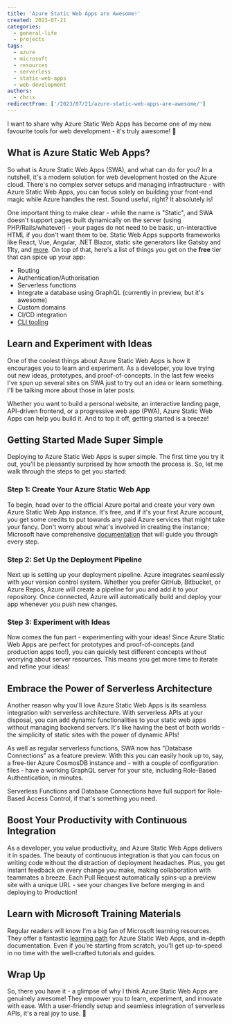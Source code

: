 ```yaml
---
title: 'Azure Static Web Apps are Awesome!'
created: 2023-07-21
categories:
  - general-life
  - projects
tags:
  - azure
  - microsoft
  - resources
  - serverless
  - static-web-apps
  - web-development
authors:
  - chris
redirectFrom: ['/2023/07/21/azure-static-web-apps-are-awesome/']
---
```


I want to share why Azure Static Web Apps has become one of my new favourite tools for web development - it's truly awesome! 🚀

## What is Azure Static Web Apps?

So what is Azure Static Web Apps (SWA), and what can do for you? In a nutshell, it's a modern solution for web development hosted on the Azure cloud. There's no complex server setups and managing infrastructure - with Azure Static Web Apps, you can focus solely on building your front-end magic while Azure handles the rest. Sound useful, right? It absolutely is!

One important thing to make clear - while the name is "Static", and SWA doesn't support pages built dynamically on the server (using PHP/Rails/whatever) - your pages do not need to be basic, un-interactive HTML if you don't want them to be. Static Web Apps supports frameworks like React, Vue, Angular, .NET Blazor, static site generators like Gatsby and 11ty, and [more](https://learn.microsoft.com/en-gb/azure/static-web-apps/front-end-frameworks). On top of that, here's a list of things you get on the **free** tier that can spice up your app:

- Routing
- Authentication/Authorisation
- Serverless functions
- Integrate a database using GraphQL (currently in preview, but it's awesome)
- Custom domains
- CI/CD integration
- [CLI tooling](https://azure.github.io/static-web-apps-cli/)

## Learn and Experiment with Ideas

One of the coolest things about Azure Static Web Apps is how it encourages you to learn and experiment. As a developer, you love trying out new ideas, prototypes, and proof-of-concepts. In the last few weeks I've spun up several sites on SWA just to try out an idea or learn something. I'll be talking more about those in later posts.

Whether you want to build a personal website, an interactive landing page, API-driven frontend, or a progressive web app (PWA), Azure Static Web Apps can help you build it. And to top it off, getting started is a breeze!

## Getting Started Made Super Simple

Deploying to Azure Static Web Apps is super simple. The first time you try it out, you'll be pleasantly surprised by how smooth the process is. So, let me walk through the steps to get you started:

### Step 1: Create Your Azure Static Web App

To begin, head over to the official Azure portal and create your very own Azure Static Web App instance. It's free, and if it's your first Azure account, you get some credits to put towards any paid Azure services that might take your fancy. Don't worry about what's involved in creating the instance; Microsoft have comprehensive [documentation](https://docs.microsoft.com/azure/static-web-apps/overview) that will guide you through every step.

### Step 2: Set Up the Deployment Pipeline

Next up is setting up your deployment pipeline. Azure integrates seamlessly with your version control system. Whether you prefer GitHub, Bitbucket, or Azure Repos, Azure will create a pipeline for you and add it to your repository. Once connected, Azure will automatically build and deploy your app whenever you push new changes.

### Step 3: Experiment with Ideas

Now comes the fun part - experimenting with your ideas! Since Azure Static Web Apps are perfect for prototypes and proof-of-concepts (and production apps too!), you can quickly test different concepts without worrying about server resources. This means you get more time to iterate and refine your ideas!

## Embrace the Power of Serverless Architecture

Another reason why you'll love Azure Static Web Apps is its seamless integration with serverless architecture. With serverless APIs at your disposal, you can add dynamic functionalities to your static web apps without managing backend servers. It's like having the best of both worlds - the simplicity of static sites with the power of dynamic APIs!

As well as regular serverless functions, SWA now has "Database Connections" as a feature preview. With this you can easily hook up to, say, a free-tier Azure CosmosDB instance and - with a couple of configuration files - have a working GraphQL server for your site, including Role-Based Authentication, in minutes.

Serverless Functions and Database Connections have full support for Role-Based Access Control, if that's something you need.

## Boost Your Productivity with Continuous Integration

As a developer, you value productivity, and Azure Static Web Apps delivers it in spades. The beauty of continuous integration is that you can focus on writing code without the distraction of deployment headaches. Plus, you get instant feedback on every change you make, making collaboration with teammates a breeze. Each Pull Request automatically spins-up a preview site with a unique URL - see your changes live before merging in and deploying to Production!

## Learn with Microsoft Training Materials

Regular readers will know I'm a big fan of Microsoft learning resources. They offer a fantastic [learning path](https://learn.microsoft.com/azure/static-web-apps/?WT.mc_id=AZ-MVP-5004080) for Azure Static Web Apps, and in-depth documentation. Even if you're starting from scratch, you'll get up-to-speed in no time with the well-crafted tutorials and guides.

## Wrap Up

So, there you have it - a glimpse of why I think Azure Static Web Apps are genuinely awesome! They empower you to learn, experiment, and innovate with ease. With a user-friendly setup and seamless integration of serverless APIs, it's a real joy to use. 🎉
